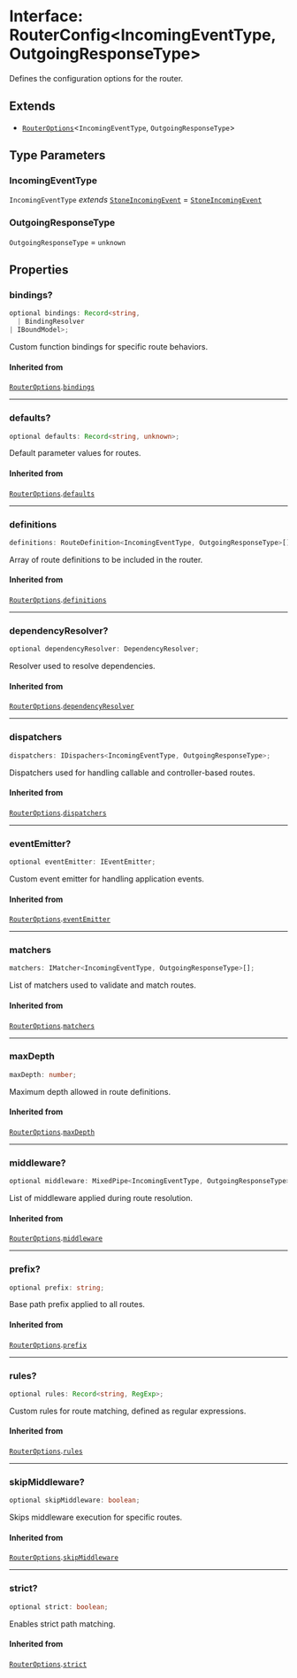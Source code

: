 # Interface: RouterConfig\<IncomingEventType, OutgoingResponseType\>

Defines the configuration options for the router.

## Extends

- [`RouterOptions`](../../../declarations/interfaces/RouterOptions.md)\<`IncomingEventType`, `OutgoingResponseType`\>

## Type Parameters

### IncomingEventType

`IncomingEventType` *extends* [`StoneIncomingEvent`](../../../declarations/interfaces/StoneIncomingEvent.md) = [`StoneIncomingEvent`](../../../declarations/interfaces/StoneIncomingEvent.md)

### OutgoingResponseType

`OutgoingResponseType` = `unknown`

## Properties

### bindings?

```ts
optional bindings: Record<string, 
  | BindingResolver
| IBoundModel>;
```

Custom function bindings for specific route behaviors.

#### Inherited from

[`RouterOptions`](../../../declarations/interfaces/RouterOptions.md).[`bindings`](../../../declarations/interfaces/RouterOptions.md#bindings)

***

### defaults?

```ts
optional defaults: Record<string, unknown>;
```

Default parameter values for routes.

#### Inherited from

[`RouterOptions`](../../../declarations/interfaces/RouterOptions.md).[`defaults`](../../../declarations/interfaces/RouterOptions.md#defaults)

***

### definitions

```ts
definitions: RouteDefinition<IncomingEventType, OutgoingResponseType>[];
```

Array of route definitions to be included in the router.

#### Inherited from

[`RouterOptions`](../../../declarations/interfaces/RouterOptions.md).[`definitions`](../../../declarations/interfaces/RouterOptions.md#definitions)

***

### dependencyResolver?

```ts
optional dependencyResolver: DependencyResolver;
```

Resolver used to resolve dependencies.

#### Inherited from

[`RouterOptions`](../../../declarations/interfaces/RouterOptions.md).[`dependencyResolver`](../../../declarations/interfaces/RouterOptions.md#dependencyresolver)

***

### dispatchers

```ts
dispatchers: IDispachers<IncomingEventType, OutgoingResponseType>;
```

Dispatchers used for handling callable and controller-based routes.

#### Inherited from

[`RouterOptions`](../../../declarations/interfaces/RouterOptions.md).[`dispatchers`](../../../declarations/interfaces/RouterOptions.md#dispatchers)

***

### eventEmitter?

```ts
optional eventEmitter: IEventEmitter;
```

Custom event emitter for handling application events.

#### Inherited from

[`RouterOptions`](../../../declarations/interfaces/RouterOptions.md).[`eventEmitter`](../../../declarations/interfaces/RouterOptions.md#eventemitter)

***

### matchers

```ts
matchers: IMatcher<IncomingEventType, OutgoingResponseType>[];
```

List of matchers used to validate and match routes.

#### Inherited from

[`RouterOptions`](../../../declarations/interfaces/RouterOptions.md).[`matchers`](../../../declarations/interfaces/RouterOptions.md#matchers)

***

### maxDepth

```ts
maxDepth: number;
```

Maximum depth allowed in route definitions.

#### Inherited from

[`RouterOptions`](../../../declarations/interfaces/RouterOptions.md).[`maxDepth`](../../../declarations/interfaces/RouterOptions.md#maxdepth)

***

### middleware?

```ts
optional middleware: MixedPipe<IncomingEventType, OutgoingResponseType>[];
```

List of middleware applied during route resolution.

#### Inherited from

[`RouterOptions`](../../../declarations/interfaces/RouterOptions.md).[`middleware`](../../../declarations/interfaces/RouterOptions.md#middleware)

***

### prefix?

```ts
optional prefix: string;
```

Base path prefix applied to all routes.

#### Inherited from

[`RouterOptions`](../../../declarations/interfaces/RouterOptions.md).[`prefix`](../../../declarations/interfaces/RouterOptions.md#prefix)

***

### rules?

```ts
optional rules: Record<string, RegExp>;
```

Custom rules for route matching, defined as regular expressions.

#### Inherited from

[`RouterOptions`](../../../declarations/interfaces/RouterOptions.md).[`rules`](../../../declarations/interfaces/RouterOptions.md#rules)

***

### skipMiddleware?

```ts
optional skipMiddleware: boolean;
```

Skips middleware execution for specific routes.

#### Inherited from

[`RouterOptions`](../../../declarations/interfaces/RouterOptions.md).[`skipMiddleware`](../../../declarations/interfaces/RouterOptions.md#skipmiddleware)

***

### strict?

```ts
optional strict: boolean;
```

Enables strict path matching.

#### Inherited from

[`RouterOptions`](../../../declarations/interfaces/RouterOptions.md).[`strict`](../../../declarations/interfaces/RouterOptions.md#strict)
